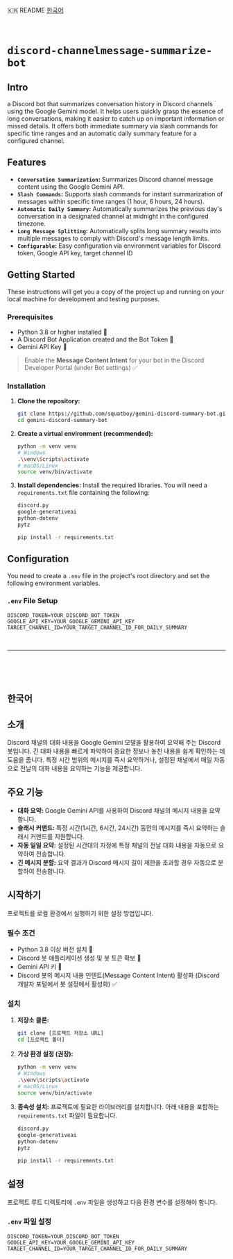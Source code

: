 🇰🇷 README [한국어](#한국어)

<br>

# `discord-channelmessage-summarize-bot`

## Intro

a Discord bot that summarizes conversation history in Discord channels using the Google Gemini model. It helps users quickly grasp the essence of long conversations, making it easier to catch up on important information or missed details. It offers both immediate summary via slash commands for specific time ranges and an automatic daily summary feature for a configured channel.

## Features

* **`Conversation Summarization`:** Summarizes Discord channel message content using the Google Gemini API.
* **`Slash Commands`:** Supports slash commands for instant summarization of messages within specific time ranges (1 hour, 6 hours, 24 hours).
* **`Automatic Daily Summary`:** Automatically summarizes the previous day's conversation in a designated channel at midnight in the configured timezone.
* **`Long Message Splitting`:** Automatically splits long summary results into multiple messages to comply with Discord's message length limits.
* **`Configurable`:** Easy configuration via environment variables for Discord token, Google API key, target channel ID

## Getting Started

These instructions will get you a copy of the project up and running on your local machine for development and testing purposes.

### Prerequisites

* Python 3.8 or higher installed 🐍
* A Discord Bot Application created and the Bot Token 🔑
* Gemini API Key 🔑
> Enable the **Message Content Intent** for your bot in the Discord Developer Portal (under Bot settings) ✅

### Installation

1.  **Clone the repository:**
    ```bash
    git clone https://github.com/squatboy/gemini-discord-summary-bot.git
    cd gemini-discord-summary-bot
    ```

2.  **Create a virtual environment (recommended):**
    ```bash
    python -m venv venv
    # Windows
    .\venv\Scripts\activate
    # macOS/Linux
    source venv/bin/activate
    ```

3.  **Install dependencies:**
    Install the required libraries. You will need a `requirements.txt` file containing the following:
    ```txt
    discord.py
    google-generativeai
    python-dotenv
    pytz
    ```
    ```bash
    pip install -r requirements.txt
    ```

## Configuration

You need to create a `.env` file in the project's root directory and set the following environment variables.

### `.env` File Setup

```dotenv
DISCORD_TOKEN=YOUR_DISCORD_BOT_TOKEN
GOOGLE_API_KEY=YOUR_GOOGLE_GEMINI_API_KEY
TARGET_CHANNEL_ID=YOUR_TARGET_CHANNEL_ID_FOR_DAILY_SUMMARY
```

<br>

---

<br>
<br>
<br>

## 한국어

## 소개

Discord 채널의 대화 내용을 Google Gemini 모델을 활용하여 요약해 주는 Discord 봇입니다. 긴 대화 내용을 빠르게 파악하여 중요한 정보나 놓친 내용을 쉽게 확인하는 데 도움을 줍니다. 특정 시간 범위의 메시지를 즉시 요약하거나, 설정된 채널에서 매일 자동으로 전날의 대화 내용을 요약하는 기능을 제공합니다.

## 주요 기능

* **대화 요약:** Google Gemini API를 사용하여 Discord 채널의 메시지 내용을 요약합니다.
* **슬래시 커맨드:** 특정 시간(1시간, 6시간, 24시간) 동안의 메시지를 즉시 요약하는 슬래시 커맨드를 지원합니다.
* **자동 일일 요약:** 설정된 시간대의 자정에 특정 채널의 전날 대화 내용을 자동으로 요약하여 전송합니다.
* **긴 메시지 분할:** 요약 결과가 Discord 메시지 길이 제한을 초과할 경우 자동으로 분할하여 전송합니다.

## 시작하기

프로젝트를 로컬 환경에서 실행하기 위한 설정 방법입니다.

### 필수 조건

* Python 3.8 이상 버전 설치 🐍
* Discord 봇 애플리케이션 생성 및 봇 토큰 확보 🔑
* Gemini API 키 🔑
* Discord 봇의 메시지 내용 인텐트(Message Content Intent) 활성화 (Discord 개발자 포털에서 봇 설정에서 활성화) ✅

### 설치

1.  **저장소 클론:**
    ```bash
    git clone [프로젝트 저장소 URL]
    cd [프로젝트 폴더]
    ```

2.  **가상 환경 설정 (권장):**
    ```bash
    python -m venv venv
    # Windows
    .\venv\Scripts\activate
    # macOS/Linux
    source venv/bin/activate
    ```

3.  **종속성 설치:**
    프로젝트에 필요한 라이브러리를 설치합니다. 아래 내용을 포함하는 `requirements.txt` 파일이 필요합니다.
    ```txt
    discord.py
    google-generativeai
    python-dotenv
    pytz
    ```
    ```bash
    pip install -r requirements.txt
    ```

## 설정

프로젝트 루트 디렉토리에 `.env` 파일을 생성하고 다음 환경 변수를 설정해야 합니다.

### `.env` 파일 설정

```dotenv
DISCORD_TOKEN=YOUR_DISCORD_BOT_TOKEN
GOOGLE_API_KEY=YOUR_GOOGLE_GEMINI_API_KEY
TARGET_CHANNEL_ID=YOUR_TARGET_CHANNEL_ID_FOR_DAILY_SUMMARY
